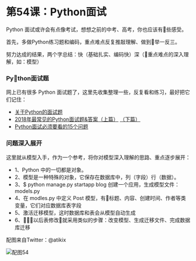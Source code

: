 # 第54课：Python面试

Python 面试或许会有点像考试，想想之前的中考、高考，你也应该有些感受。

首先，多做Python练习题和编码，重点难点反复推敲理解、做到举一反三。

努力达成的结果，两个字总结：快（基础扎实、编码快）深（重点难点的深入理解，如：模型）

### Python面试题
网上已有很多 Python 面试题了，这里先收集整理一些，反复看和练习，最好把它们记住：
* [关于Python的面试题](https://github.com/taizilongxu/interview_python)
* [2018年最常见的Python面试题&答案（上篇）](https://juejin.im/post/5b6bc1d16fb9a04f9c43edc3) [（下篇）](https://juejin.im/post/5b8505b6e51d4538884d22bf)
* [Python面试必须要看的15个问题](http://codingpy.com/article/essential-python-interview-questions/)

### 问题深入展开
这里就从模型入手，作为一个参考，将你对模型深入理解的思路、重点逐步展开：
* 1、Python 中的一切都是对象。
* 2、模型是一种特殊的对象，它保存在数据库中，列（字段）行（数据）。
* 3、$ python manage.py startapp blog 创建一个应用，生成模型文件：models.py
* 4、在 modles.py 中定义 Post 模型，有标题、内容、创建时间、作者等类变量，它们对应数据库表字段
* 5、激活迁移模型，这时数据库和表会从模型自动生成
* 6、以后表修改就采用类似的步骤：改变模型、生成迁移文件、完成数据库迁移          


配图来自Twitter：@atikix

![配图54](https://wiki.huihoo.com/images/d/d3/Devopsgirls54.jpg)